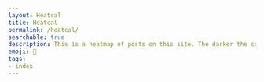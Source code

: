 ```yaml
---
layout: Heatcal
title: Heatcal
permalink: /heatcal/
searchable: true
description: This is a heatmap of posts on this site. The darker the color, the more posts were published on that day. Click on a day to see the posts published on that day.
emoji: 📅
tags:
- index
---
```



